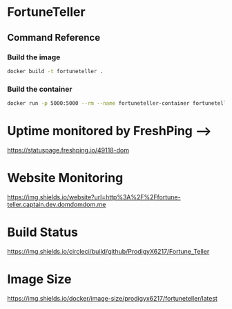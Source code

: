 # FortuneTeller

## Command Reference

### Build the image

```bash
docker build -t fortuneteller .
```

### Build the container

```bash
docker run -p 5000:5000 --rm --name fortuneteller-container fortuneteller
```


# Uptime monitored by FreshPing -->
https://statuspage.freshping.io/49118-dom

# Website Monitoring
https://img.shields.io/website?url=http%3A%2F%2Ffortune-teller.captain.dev.domdomdom.me

# Build Status
https://img.shields.io/circleci/build/github/ProdigyX6217/Fortune_Teller

# Image Size
https://img.shields.io/docker/image-size/prodigyx6217/fortuneteller/latest